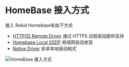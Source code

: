 # HomeBase 接入方式

接入 Rokid Homebase有如下方式

- [HTTP(S) Remote Driver](./http-remote-driver) 通过 HTTPS 远程驱动提供支持
- [Homebase Local SSDP](./ssdp-auto-discovery) 局域网自动发现
- [Native Driver](./android-native-driver) 安卓本地驱动格式


![HomeBase 接入方式](https://s.rokidcdn.com/homebase/upload/HyK7mfkAl.png)
